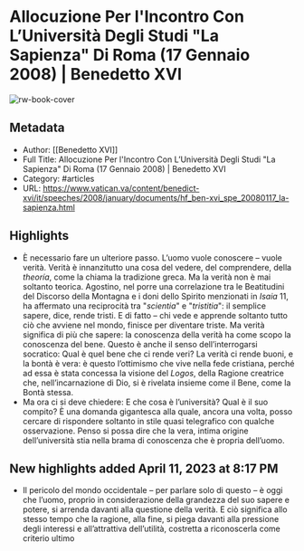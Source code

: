 # Allocuzione Per l'Incontro Con L’Università Degli Studi "La Sapienza" Di Roma (17 Gennaio 2008) | Benedetto XVI

![rw-book-cover](https://readwise-assets.s3.amazonaws.com/static/images/article1.be68295a7e40.png)

## Metadata
- Author: [[Benedetto XVI]]
- Full Title: Allocuzione Per l'Incontro Con L’Università Degli Studi "La Sapienza" Di Roma (17 Gennaio 2008) | Benedetto XVI
- Category: #articles
- URL: https://www.vatican.va/content/benedict-xvi/it/speeches/2008/january/documents/hf_ben-xvi_spe_20080117_la-sapienza.html

## Highlights
- È necessario fare un ulteriore passo. L’uomo vuole conoscere – vuole verità. Verità è innanzitutto una cosa del vedere, del comprendere, della *theoría*, come la chiama la tradizione greca. Ma la verità non è mai soltanto teorica. Agostino, nel porre una correlazione tra le Beatitudini del Discorso della Montagna e i doni dello Spirito menzionati in *Isaia* 11, ha affermato una reciprocità tra "*scientia*" e "*tristitia*": il semplice sapere, dice, rende tristi. E di fatto – chi vede e apprende soltanto tutto ciò che avviene nel mondo, finisce per diventare triste. Ma verità significa di più che sapere: la conoscenza della verità ha come scopo la conoscenza del bene. Questo è anche il senso dell’interrogarsi socratico: Qual è quel bene che ci rende veri? La verità ci rende buoni, e la bontà è vera: è questo l’ottimismo che vive nella fede cristiana, perché ad essa è stata concessa la visione del *Logos*, della Ragione creatrice che, nell’incarnazione di Dio, si è rivelata insieme come il Bene, come la Bontà stessa.
- Ma ora ci si deve chiedere: E che cosa è l’università? Qual è il suo compito? È una domanda gigantesca alla quale, ancora una volta, posso cercare di rispondere soltanto in stile quasi telegrafico con qualche osservazione. Penso si possa dire che la vera, intima origine dell’università stia nella brama di conoscenza che è propria dell’uomo.
## New highlights added April 11, 2023 at 8:17 PM
- Il pericolo del mondo occidentale – per parlare solo di questo – è oggi che l’uomo, proprio in considerazione della grandezza del suo sapere e potere, si arrenda davanti alla questione della verità. E ciò significa allo stesso tempo che la ragione, alla fine, si piega davanti alla pressione degli interessi e all’attrattiva dell’utilità, costretta a riconoscerla come criterio ultimo
